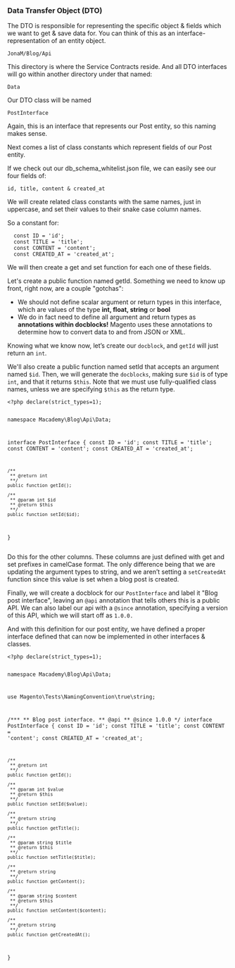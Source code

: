 
<h3>Data Transfer Object (DTO)</h3>
<p>The DTO is responsible for representing the specific object &#x26; fields which we want to get &#x26; save data for. You can think of this as an interface-representation of an entity object.</p>
<pre><code>JonaM/Blog/Api
</code></pre>
<p>This directory is where the Service Contracts reside. And all DTO interfaces will go within another directory under that named:</p>
<pre><code>Data
</code></pre>
<p>Our DTO class will be named</p>
<pre><code>PostInterface
</code></pre>
<p>Again, this is an interface that represents our Post entity, so this naming makes sense.</p>
<p>Next comes a list of class constants which represent fields of our Post entity.</p>
<p>If we check out our db_schema_whitelist.json file, we can easily see our four fields of:</p>
<pre><code>id, title, content &#x26; created_at
</code></pre>
<p>We will create related class constants with the same names, just in uppercase, and set their values to their snake case column names.</p>
<p>So a constant for:</p>
<pre><code>  const ID = 'id';
  const TITLE = 'title';
  const CONTENT = 'content';
  const CREATED_AT = 'created_at';
</code></pre>
<p>We will then create a get and set function for each one of these fields.</p>
<p>Let's create a public function named getId. Something we need to know up front, right now, are a couple "gotchas":</p>
<ul>
  <li>We should not define scalar argument or return types in this interface, which are values of the type <strong>int, float, string</strong> or <strong>bool</strong></li>
  <li>We do in fact need to define all argument and return types as <strong>annotations within docblocks!</strong> Magento uses these annotations to determine how to convert data to and from JSON or XML.</li>
</ul>
<p>Knowing what we know now, let’s create our <code>docblock</code>, and <code>getId</code> will just return an <code>int</code>.</p>
<p>We'll also create a public function named setId that accepts an argument named <code>$id</code>. Then, we will generate the <code>docblocks</code>, making sure <code>$id</code> is of type <code>int</code>, and that it returns <code>$this</code>. Note that we must use fully-qualified class names, unless we are specifying <code>$this</code> as the return type.</p>
<pre><code>&#x3C;?php declare(strict_types=1);

namespace Macademy\Blog\Api\Data;

interface PostInterface
{
    const ID = 'id';
    const TITLE = 'title';
    const CONTENT = 'content';
    const CREATED_AT = 'created_at';

    /**
     ** @return int
     **/
    public function getId();

    /**
     ** @param int $id
     ** @return $this
     **/
    public function setId($id);
}
</code></pre>
<p>Do this for the other columns. These columns are just defined with get and set prefixes in camelCase format. The only difference being that we are updating the argument types to string, and we aren’t setting a <code>setCreatedAt</code> function since this value is set when a blog post is created.</p>
<p>Finally, we will create a docblock for our <code>PostInterface</code> and label it "Blog post interface", leaving an <code>@api</code> annotation that tells others this is a public API. We can also label our api with a <code>@since</code> annotation, specifying a version of this API, which we will start off as <code>1.0.0.</code></p>
<p>And with this definition for our post entity, we have defined a proper interface defined that can now be implemented in other interfaces &#x26; classes.</p>
<pre><code>&#x3C;?php declare(strict_types=1);

namespace Macademy\Blog\Api\Data;

use Magento\Tests\NamingConvention\true\string;

/***
 ** Blog post interface.
 ** @api
 ** @since 1.0.0
 */
interface PostInterface
{
    const ID = 'id';
    const TITLE = 'title';
    const CONTENT = 'content';
    const CREATED_AT = 'created_at';

    /**
     ** @return int
     **/
    public function getId();

    /**
     ** @param int $value
     ** @return $this
     **/
    public function setId($value);

    /**
     ** @return string
     **/
    public function getTitle();

    /**
     ** @param string $title
     ** @return $this
     **/
    public function setTitle($title);

    /**
     ** @return string
     **/
    public function getContent();

    /**
     ** @param string $content
     ** @return $this
     **/
    public function setContent($content);

    /**
     ** @return string
     **/
    public function getCreatedAt();
}
</code></pre>